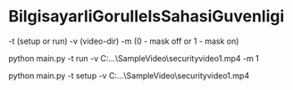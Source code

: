 # BilgisayarliGoruIleIsSahasiGuvenligi
 
-t (setup or run) -v (video-dir) -m (0 - mask off or 1 - mask on) 

python main.py -t run -v C:\...\SampleVideo\securityvideo1.mp4 -m 1 

python main.py -t setup -v C:\...\SampleVideo\securityvideo1.mp4 

